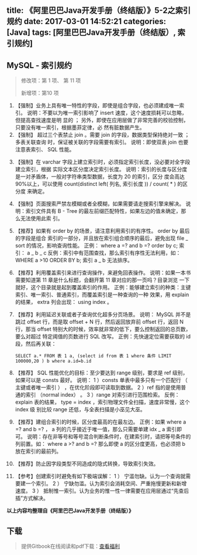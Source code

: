 title: 《阿里巴巴Java开发手册（终结版）》5-2之索引规约
date: 2017-03-01 14:52:21
categories: [Java]
tags: [阿里巴巴Java开发手册（终结版）, 索引规约]
---

## MySQL - 索引规约

> 修改项：第 1 项、 第 11 项
>
> 新增项：第10 项

1. 【强制】业务上具有唯一特性的字段，即使是组合字段，也必须建成唯一索引。
   说明：不要以为唯一索引影响了 insert 速度，这个速度损耗可以忽略，但提高查找速度是明
   显的 ； 另外，即使在应用层做了非常完善的校验控制，只要没有唯一索引，根据墨菲定律，必
   然有脏数据产生。
2. 【强制】 超过三个表禁止 join 。需要 join 的字段，数据类型保持绝对一致 ； 多表关联查询
   时，保证被关联的字段需要有索引。
   说明：即使双表 join 也要注意表索引、 SQL 性能。

<!-- more -->

3. 【强制】在 varchar 字段上建立索引时，必须指定索引长度，没必要对全字段建立索引，根据
   实际文本区分度决定索引长度。
   说明：索引的长度与区分度是一对矛盾体，一般对字符串类型数据，长度为 20 的索引，区分
   度会高达 90%以上，可以使用 count(distinct left( 列名, 索引长度 )) / count( * ) 的区分度
   来确定。

4. 【强制】页面搜索严禁左模糊或者全模糊，如果需要请走搜索引擎来解决。
   说明：索引文件具有 B - Tree 的最左前缀匹配特性，如果左边的值未确定，那么无法使用此索
   引。

5. 【推荐】如果有 order by 的场景，请注意利用索引的有序性。 order by 最后的字段是组合
   索引的一部分，并且放在索引组合顺序的最后，避免出现 file _ sort 的情况，影响查询性能。
   正例： where a =?  and b =?  order by c; 索引： a _ b _ c
   反例：索引中有范围查找，那么索引有序性无法利用，如： WHERE a >10  ORDER BY b; 索引
   a _ b 无法排序。

6. 【推荐】利用覆盖索引来进行查询操作，来避免回表操作。
   说明：如果一本书需要知道第 11 章是什么标题，会翻开第 11 章对应的那一页吗？目录浏览
   一下就好，这个目录就是起到覆盖索引的作用。
   正例：能够建立索引的种类：主键索引、唯一索引、普通索引，而覆盖索引是一种查询的一种
   效果，用 explain 的结果， extra 列会出现： using index 。

7. 【推荐】利用延迟关联或者子查询优化超多分页场景。
   说明： MySQL 并不是跳过 offset 行，而是取 offset + N 行，然后返回放弃前 offset 行，返回
   N 行，那当 offset 特别大的时候，效率就非常的低下，要么控制返回的总页数，要么对超过
   特定阈值的页数进行 SQL 改写。
   正例：先快速定位需要获取的 id 段，然后再关联：

   ``` mysql
   SELECT a.* FROM 表 1 a, (select id from 表 1 where 条件 LIMIT 100000,20 ) b where a.id=b.id
   ```

8. 【推荐】  SQL 性能优化的目标：至少要达到  range 级别，要求是 ref 级别，如果可以是 consts
   最好。
   说明：
   1 ）consts 单表中最多只有一个匹配行 （ 主键或者唯一索引 ） ，在优化阶段即可读取到数据。
   2 ）ref 指的是使用普通的索引 （normal index） 。
   3 ）range 对索引进行范围检索。
   反例： explain 表的结果， type = index ，索引物理文件全扫描，速度非常慢，这个 index 级
   别比较 range 还低，与全表扫描是小巫见大巫。

9. 【推荐】建组合索引的时候，区分度最高的在最左边。
   正例：如果 where a =?  and b =? ， a 列的几乎接近于唯一值，那么只需要单建 idx _ a 索引即
   可。
   说明：存在非等号和等号混合判断条件时，在建索引时，请把等号条件的列前置。如： where a >?
   and b =? 那么即使 a 的区分度更高，也必须把 b 放在索引的最前列。

10. 【推荐】防止因字段类型不同造成的隐式转换，导致索引失效。

11.  【参考】创建索引时避免有如下极端误解：
   1 ） 宁滥勿缺。认为一个查询就需要建一个索引。
   2 ） 宁缺勿滥。认为索引会消耗空间、严重拖慢更新和新增速度。
   3 ） 抵制惟一索引。认为业务的惟一性一律需要在应用层通过“先查后插”方式解决。

**以上内容均整理自《阿里巴巴Java开发手册（终结版）》**

## 下载

> 提供Gitbook在线阅读和pdf下载：[查看福利](https://www.gitbook.com/book/goghtsui/-java/details)